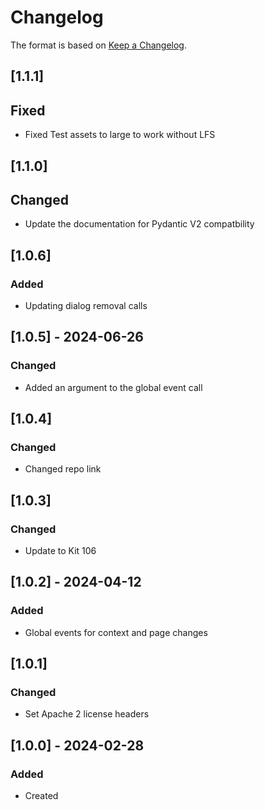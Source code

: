 # Changelog
The format is based on [Keep a Changelog](https://keepachangelog.com/en/1.0.0/).

## [1.1.1]
## Fixed
- Fixed Test assets to large to work without LFS

## [1.1.0]
## Changed
- Update the documentation for Pydantic V2 compatbility

## [1.0.6]
### Added
- Updating dialog removal calls

## [1.0.5] - 2024-06-26
### Changed
- Added an argument to the global event call

## [1.0.4]
### Changed
- Changed repo link

## [1.0.3]
### Changed
- Update to Kit 106

## [1.0.2] - 2024-04-12
### Added
- Global events for context and page changes

## [1.0.1]
### Changed
- Set Apache 2 license headers

## [1.0.0] - 2024-02-28
### Added
- Created
